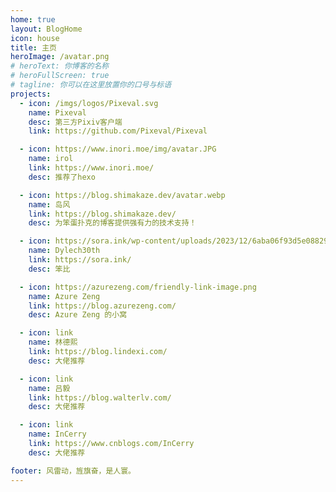 ```yaml
---
home: true
layout: BlogHome
icon: house
title: 主页
heroImage: /avatar.png
# heroText: 你博客的名称
# heroFullScreen: true
# tagline: 你可以在这里放置你的口号与标语
projects:
  - icon: /imgs/logos/Pixeval.svg
    name: Pixeval
    desc: 第三方Pixiv客户端
    link: https://github.com/Pixeval/Pixeval

  - icon: https://www.inori.moe/img/avatar.JPG
    name: irol
    link: https://www.inori.moe/
    desc: 推荐了hexo

  - icon: https://blog.shimakaze.dev/avatar.webp
    name: 岛风
    link: https://blog.shimakaze.dev/
    desc: 为笨蛋扑克的博客提供强有力的技术支持！

  - icon: https://sora.ink/wp-content/uploads/2023/12/6aba06f93d5e08829cd4bb19c0782349fced359f.jpg@120w_120h_1c.png
    name: Dylech30th
    link: https://sora.ink/
    desc: 笨比

  - icon: https://azurezeng.com/friendly-link-image.png
    name: Azure Zeng
    link: https://blog.azurezeng.com/
    desc: Azure Zeng 的小窝

  - icon: link
    name: 林德熙
    link: https://blog.lindexi.com/
    desc: 大佬推荐

  - icon: link
    name: 吕毅
    link: https://blog.walterlv.com/
    desc: 大佬推荐

  - icon: link
    name: InCerry
    link: https://www.cnblogs.com/InCerry
    desc: 大佬推荐

footer: 风雷动，旌旗奋，是人寰。
---
```

